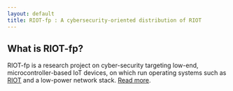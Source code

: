 ```yaml
---
layout: default
title: RIOT-fp : A cybersecurity-oriented distribution of RIOT
---
```


## What is RIOT-fp?

RIOT-fp is a research project on cyber-security targeting low-end, microcontroller-based IoT devices, on which run operating systems such as [RIOT](https://github.com/RIOT-OS/RIOT) and a low-power network stack. [Read more](https://future-proof-iot.github.io/RIOT-fp/about).





